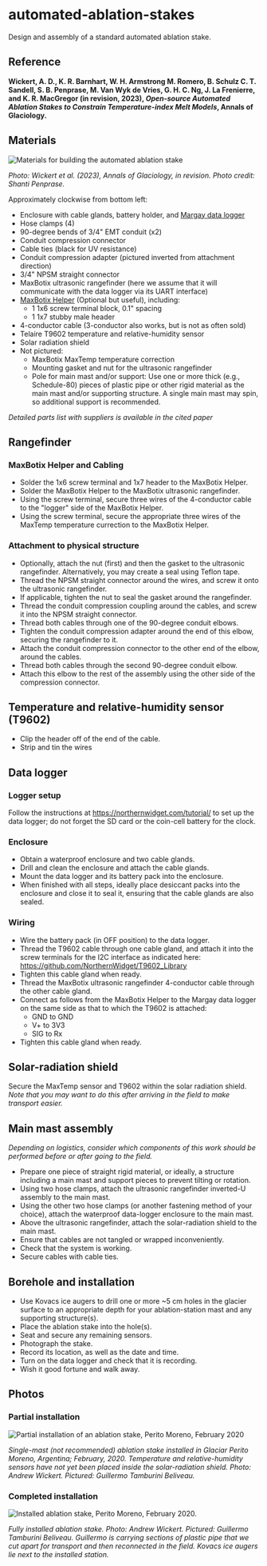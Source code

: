 # automated-ablation-stakes

Design and assembly of a standard automated ablation stake.

## Reference

**Wickert, A. D., K. R. Barnhart, W. H. Armstrong M. Romero, B. Schulz C. T. Sandell, S. B.
Penprase, M. Van Wyk de Vries, G. H. C. Ng, J. La Frenierre, and K. R. MacGregor
(in revision, 2023),
*Open-source Automated Ablation Stakes to Constrain Temperature-index Melt Models*,
Annals of Glaciology.**

## Materials
![Materials for building the automated ablation stake](IMG_9293.JPG)

*Photo: Wickert et al. (2023), Annals of Glaciology, in revision. Photo credit: Shanti Penprase.*

Approximately clockwise from bottom left:
* Enclosure with cable glands, battery holder, and [Margay data logger](https://github.com/NorthernWidget/Project-Margay/)
* Hose clamps (4)
* 90-degree bends of 3/4" EMT conduit (x2)
* Conduit compression connector
* Cable ties (black for UV resistance)
* Conduit compression adapter (pictured inverted from attachment direction)
* 3/4" NPSM straight connector
* MaxBotix ultrasonic rangefinder (here we assume that it will communicate with the data logger via its UART interface)
* [MaxBotix Helper](https://github.com/NorthernWidget/MaxBotix-Helper) (Optional but useful), including:
  * 1 1x6 screw terminal block, 0.1" spacing
  * 1 1x7 stubby male header
* 4-conductor cable (3-conductor also works, but is not as often sold)
* Telaire T9602 temperature and relative-humidity sensor
* Solar radiation shield
* Not pictured:
  * MaxBotix MaxTemp temperature correction
  * Mounting gasket and nut for the ultrasonic rangefinder
  * Pole for main mast and/or support: Use one or more thick (e.g., Schedule-80) pieces of plastic pipe or other rigid material as the main mast and/or supporting structure. A single main mast may spin, so additional support is recommended. 

*Detailed parts list with suppliers is available in the cited paper*

## Rangefinder

### MaxBotix Helper and Cabling

* Solder the 1x6 screw terminal and 1x7 header to the MaxBotix Helper.
* Solder the MaxBotix Helper to the MaxBotix ultrasonic rangefinder.
* Using the screw terminal, secure three wires of the 4-conductor cable to the "logger" side of the MaxBotix Helper.
* Using the screw terminal, secure the appropriate three wires of the MaxTemp temperature currection to the MaxBotix Helper.

### Attachment to physical structure

* Optionally, attach the nut (first) and then the gasket to the ultrasonic rangefinder. Alternatively, you may create a seal using Teflon tape.
* Thread the NPSM straight connector around the wires, and screw it onto the ultrasonic rangefinder.
* If applicable, tighten the nut to seal the gasket around the rangefinder.
* Thread the conduit compression coupling around the cables, and screw it into the NPSM straight connector.
* Thread both cables through one of the 90-degree conduit elbows.
* Tighten the conduit compression adapter around the end of this elbow, securing the rangefinder to it.
* Attach the conduit compression connector to the other end of the elbow, around the cables.
* Thread both cables through the second 90-degree conduit elbow.
* Attach this elbow to the rest of the assembly using the other side of the compression connector.

## Temperature and relative-humidity sensor (T9602)

* Clip the header off of the end of the cable.
* Strip and tin the wires

## Data logger

### Logger setup

Follow the instructions at https://northernwidget.com/tutorial/ to set up the data logger; do not forget the SD card or the coin-cell battery for the clock.

### Enclosure

* Obtain a waterproof enclosure and two cable glands.
* Drill and clean the enclosure and attach the cable glands.
* Mount the data logger and its battery pack into the enclosure.
* When finished with all steps, ideally place desiccant packs into the enclosure and close it to seal it, ensuring that the cable glands are also sealed.

### Wiring

* Wire the battery pack (in OFF position) to the data logger.
* Thread the T9602 cable through one cable gland, and attach it into the screw terminals for the I2C interface as indicated here: https://github.com/NorthernWidget/T9602_Library
* Tighten this cable gland when ready.
* Thread the MaxBotix ultrasonic rangefinder 4-conductor cable through the other cable gland.
* Connect as follows from the MaxBotix Helper to the Margay data logger on the same side as that to which the T9602 is attached:
  * GND to GND
  * V+ to 3V3
  * SIG to Rx
* Tighten this cable gland when ready.

## Solar-radiation shield

Secure the MaxTemp sensor and T9602 within the solar radiation shield. *Note that you may want to do this after arriving in the field to make transport easier.*

## Main mast assembly

*Depending on logistics, consider which components of this work should be performed before or after going to the field.*

* Prepare one piece of straight rigid material, or ideally, a structure including a main mast and support pieces to prevent tilting or rotation.
* Using two hose clamps, attach the ultrasonic rangefinder inverted-U assembly to the main mast.
* Using the other two hose clamps (or another fastening method of your choice), attach the waterproof data-logger enclosure to the main mast.
* Above the ultrasonic rangefinder, attach the solar-radiation shield to the main mast.
* Ensure that cables are not tangled or wrapped inconveniently.
* Check that the system is working.
* Secure cables with cable ties.

## Borehole and installation

* Use Kovacs ice augers to drill one or more ~5 cm holes in the glacier surface to an appropriate depth for your ablation-station mast and any supporting structure(s).
* Place the ablation stake into the hole(s).
* Seat and secure any remaining sensors.
* Photograph the stake.
* Record its location, as well as the date and time.
* Turn on the data logger and check that it is recording.
* Wish it good fortune and walk away.

## Photos

### Partial installation

![Partial installation of an ablation stake, Perito Moreno, February 2020](DSC_2428.JPG)

*Single-mast (not recommended) ablation stake installed in Glaciar Perito Moreno, Argentina; February, 2020. Temperature and relative-humidity sensors have not yet been placed inside the solar-radiation shield. Photo: Andrew Wickert. Pictured: Guillermo Tamburini Beliveau.*

### Completed installation

![Installed ablation stake, Perito Moreno, February 2020.](DSC_2418.JPG)

*Fully installed ablation stake. Photo: Andrew Wickert. Pictured: Guillermo Tamburini Beliveau. Guillermo is carrying sections of plastic pipe that we cut apart for transport and then reconnected in the field. Kovacs ice augers lie next to the installed station.*
